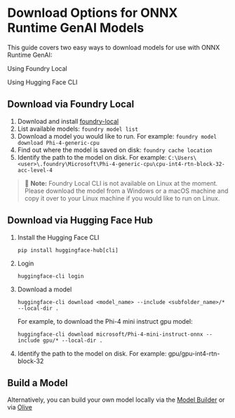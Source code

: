 # Download Options for ONNX Runtime GenAI Models

This guide covers two easy ways to download models for use with ONNX Runtime GenAI:

Using Foundry Local

Using Hugging Face CLI

## Download via Foundry Local

1. Download and install [foundry-local](https://github.com/microsoft/Foundry-Local/releases)
2. List available models: `foundry model list`
3. Download a model you would like to run. For example: `foundry model download Phi-4-generic-cpu`
4. Find out where the model is saved on disk: `foundry cache location`
5. Identify the path to the model on disk. For example: `C:\Users\<user>\.foundry\Microsoft\Phi-4-generic-cpu\cpu-int4-rtn-block-32-acc-level-4`

> 📝 **Note:** Foundry Local CLI is not available on Linux at the moment. Please download the model from a Windows or a macOS machine and copy it over to your Linux machine if you would like to run on Linux.


## Download via Hugging Face Hub

1. Install the Hugging Face CLI
   ```
   pip install huggingface-hub[cli]
   ```
2. Login
   ```
   huggingface-cli login
   ```
3. Download a model
   ```
   huggingface-cli download <model_name> --include <subfolder_name>/* --local-dir .
   ```

   For example, to download the Phi-4 mini instruct gpu model:
   ```
   huggingface-cli download microsoft/Phi-4-mini-instruct-onnx --include gpu/* --local-dir .
   ```
5. Identify the path to the model on disk. For example: gpu/gpu-int4-rtn-block-32


## Build a Model

Alternatively, you can build your own model locally via the [Model Builder](https://github.com/microsoft/onnxruntime-genai/blob/main/src/python/py/models/README.md) or via [Olive](https://microsoft.github.io/Olive/examples.html)
